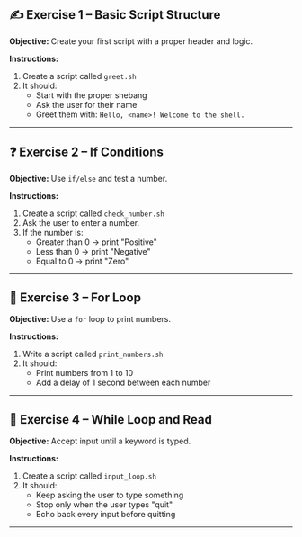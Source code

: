 ## ✍️ **Exercise 1 – Basic Script Structure**

**Objective:** Create your first script with a proper header and logic.

**Instructions:**

1. Create a script called `greet.sh`
2. It should:
   - Start with the proper shebang
   - Ask the user for their name
   - Greet them with: `Hello, <name>! Welcome to the shell.`

---

## ❓ **Exercise 2 – If Conditions**

**Objective:** Use `if/else` and test a number.

**Instructions:**

1. Create a script called `check_number.sh`
2. Ask the user to enter a number.
3. If the number is:
   - Greater than 0 → print "Positive"
   - Less than 0 → print "Negative"
   - Equal to 0 → print "Zero"

---

## 🔄 **Exercise 3 – For Loop**

**Objective:** Use a `for` loop to print numbers.

**Instructions:**

1. Write a script called `print_numbers.sh`
2. It should:
   - Print numbers from 1 to 10
   - Add a delay of 1 second between each number

---

## 🔁 **Exercise 4 – While Loop and Read**

**Objective:** Accept input until a keyword is typed.

**Instructions:**

1. Create a script called `input_loop.sh`
2. It should:
   - Keep asking the user to type something
   - Stop only when the user types "quit"
   - Echo back every input before quitting

---
